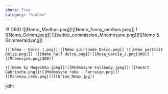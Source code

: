 ```yaml
---
share: True
category: "hidden"
---
```

!!! GRID
	![[Nemo_Medhas.png]]![[Nemo_funny_medhas.jpeg]] ![[Nemo_Grimm.jpeg]] ![[twitter_commission_Mnemosyne.png]]![[Némo & Grimmerald.png]]
	
	![[Némo — Dolce 1.png]]![[Némo guirlande Dolce.png]] ![[Némo portrait Dolce.png|]] ![[Némo half dolce.png]]![[Rosa_Garcia_2.png|300]] ![[Mnemosyne.png|300]]
	
	![[Nemo by Mogeckko.jpeg]]![[Mnémosyne Fullbody.jpeg]]![[Fanart Gabrioche.png]]![[Mnémosyne robe - Farraige.png]]![[Panneau_némo.png]]![[Grimm_Nemo.jpg]]

jkihi